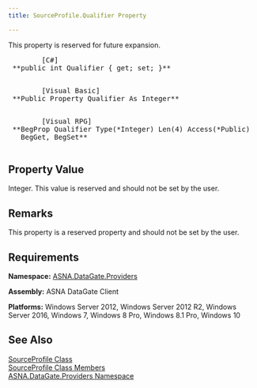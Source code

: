 ```yaml
---
title: SourceProfile.Qualifier Property

---
```


This property is reserved for future expansion. 
<pre class="prettyprint">
        <span class="lang">[C#]</span>
 **public int Qualifier { get; set; }** 
      </pre>
<pre class="prettyprint">
        <span class="lang">[Visual Basic] </span>
 **Public Property Qualifier As Integer** 
      </pre>
<pre class="prettyprint">
        <span class="lang">[Visual RPG]</span>
 **BegProp Qualifier Type(*Integer) Len(4) Access(*Public)<br />   BegGet, BegSet** 
      </pre>

## Property Value

Integer. This value is reserved and should not be set by the user.
## Remarks

This property is a reserved property and should not be set by the user. 
## Requirements

**Namespace:** [ASNA.DataGate.Providers](datagate-providers-namespace.html)

<span> **Assembly:** ASNA DataGate Client</span> 

<span> **Platforms:** Windows Server 2012, Windows Server 2012 R2, Windows Server 2016, Windows 7, Windows 8 Pro, Windows 8.1 Pro, Windows 10</span>
## See Also


[SourceProfile Class](source-profile-class.html)
      <br />
[SourceProfile Class Members](source-profile-members.html)
      <br />
[ASNA.DataGate.Providers Namespace](datagate-providers-namespace.html)

